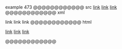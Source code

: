 example 473
@@@@@@@@@@@@ src
[link](/url "title")
[link](/url 'title')
[link](/url (title))
@@@@@@@@@@@@ xml
<?xml version="1.0" encoding="UTF-8"?>
<!DOCTYPE document SYSTEM "CommonMark.dtd">
<document xmlns="http://commonmark.org/xml/1.0">
  <paragraph>
    <link destination="/url" title="title">
      <text>link</text>
    </link>
    <softbreak />
    <link destination="/url" title="title">
      <text>link</text>
    </link>
    <softbreak />
    <link destination="/url" title="title">
      <text>link</text>
    </link>
  </paragraph>
</document>
@@@@@@@@@@@@ html
<p><a href="/url" title="title">link</a>
<a href="/url" title="title">link</a>
<a href="/url" title="title">link</a></p>
@@@@@@@@@@@@
